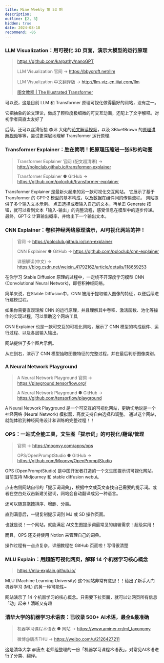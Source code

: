 ```yaml
---
title: Mine Weekly 第 53 期
description: 
outline: [2, 3]
hidden: true
date: 2024-08-18
recommend: -86
---
```


### LLM Visualization：用可视化 3D 页面，演示大模型的运行原理
> https://github.com/karpathy/nanoGPT
>
> LLM Visualization 官网 → https://bbycroft.net/llm
>
> LLM Visualization 中文翻译版 → http://llm-viz-cn.iiiai.com/llm
>
> [图文教程 | The Illustrated Transformer](https://jalammar.github.io/illustrated-transformer/)

可以说，这是目前 LLM 和 Transformer 原理可视化做得最好的网站，没有之一。

它把抽象的论文理论，做成了颗粒度极细微的可交互动画，还配上了文字解释。对初学者简直太友好了

后续，还可以丝滑衔接 李沐 大佬的[论文解读视频](https://www.bilibili.com/video/BV1pu411o7BE)，以及 3Blue1Brown 的[原理讲解视频](https://www.bilibili.com/video/BV1TZ421j7Ke/)等等，尝试更深层地理解 Transformer 运行原理.

### Transformer Explainer：胜在简明！把原理压缩进一张5秒的动图
> Transformer Explainer 官网 (配文超清晰) → http://poloclub.github.io/transformer-explainer
> 
> Transformer Explainer ● GitHub → https://github.com/poloclub/transformer-explainer

Transformer Explainer 是最新火起来的另一款可视化交互网站。
它展示了基于 Transformer 的 GPT-2 模型的基本构成，以及数据在组件间的传输流程。
网站提供了多个输入文本示例。
点击选择或者输入自己的文本，再单击 Generate 按钮，就可以看到文本「输入-输出」的完整流程，感受信息在模型中的逐步传递。
最终，GPT-2 计算输出概率，并给出下一个输出文本。

### CNN Explainer：卷积神经网络原理演示，AI可视化网站的神！
> 官网 → https://poloclub.github.io/cnn-explainer
> 
> CNN Explainer ● GitHub → https://github.com/poloclub/cnn-explainer
> 
> 详细解读(中文) → https://blog.csdn.net/weixin_41792162/article/details/118659253

在你学习 Stable Diffusion 原理的过程中，一定绕不开深度学习模型 CNN (Convolutional Neural Network)，即卷积神经网络。

简单来说，在Stable Diffusion中，CNN 被用于提取输入图像的特征，以便后续进行建模过程。

如果你需要直观理解 CNN 的运行原理，并且理解其中卷积、激活函数、池化等操作的实现过程，可以借助这个网站工具

CNN Explainer 也是一款可交互的可视化网站，展示了 CNN 模型的构成组件、运行过程、以及各层输入输出。

网站提供了多个图片示例。

从左到右，演示了 CNN 模型抽取图像特征的完整过程，并在最后判断图像类别。

### A Neural Network Playground
> A Neural Network Playground 官网 → https://playground.tensorflow.org/
> 
> A Neural Network Playground ● GitHub → https://github.com/tensorflow/playground

A Neural Network Playground 是一个可交互的可视化网站，更确切地说是一个神经网络 (Neural Network) 模拟器，高度支持自由选择和调整。
通过这个网站，就能体验到神经网络设计和训练的完整过程！！

### OPS：一站式全能工具，文生图「提示词」的可视化/翻译/管理
> 官网 → https://moonvy.com/apps/ops
> 
> OPS/OpenPromptStudio ● GitHub → https://github.com/Moonvy/OpenPromptStudio 

OPS (OpenPromptStudio) 是中国开发者打造的一个文生图提示词可视化网站。目前支持 Midjourney 和 stable diffusion webui。

点击右侧网站自带的「提示词词典」，根据中文或英文查找自己需要的提示词。或者在空白处双击新建关键词，网站会自动翻译成另一种语言。

还可以随意拖拽排序、增删、分类。

直到满意后，一键复制提示词到 MJ 或 SD 操作页面。

也就是说！一个网站，就能满足 AI文生图提示词最常见的编辑需求！超级实用！

而且，OPS 还支持使用 Notion 来管理自己的词典。

操作过程有一点点复杂，详细教程在 GitHub 页面啦！写得很清楚

### MLU Explain：用超酷可视化网页，解释 14 个机器学习核心概念
> https://mlu-explain.github.io/

MLU (Machine Learning University) 这个网站非常有意思！！给出了新手入门机器学习 (ML) 的另一种可能性~

网站演示了 14 个机器学习的核心概念。只需要下拉页面，就可以让网页所有信息「动」起来！清晰又有趣

### 清华大学的机器学习术语表：已收录 500+ AI术语，最全&最准确
> 机器学习课程术语表 ● 网站 → https://www.aminer.cn/ml_taxonomy
> 
> 微博@唐杰THU → https://weibo.com/u/2126427211

这是清华大学 @唐杰 老师组整理的一份「机器学习课程术语表」，对常见AI术语进行了分类、翻译。